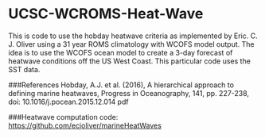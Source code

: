 # UCSC-WCROMS-Heat-Wave
This is code to use the hobday heatwave criteria as implemented by Eric. C. J. Oliver using a 31 year ROMS climatology with WCOFS model output.
The idea is to use the WCOFS ocean model to create a 3-day forecast of heatwave conditions off the US West Coast.  This particular code uses the SST data.

###References
Hobday, A.J. et al. (2016), A hierarchical approach to defining marine heatwaves, Progress in Oceanography, 141, pp. 227-238, doi: 10.1016/j.pocean.2015.12.014 pdf

###Heatwave computation code:
https://github.com/ecjoliver/marineHeatWaves

